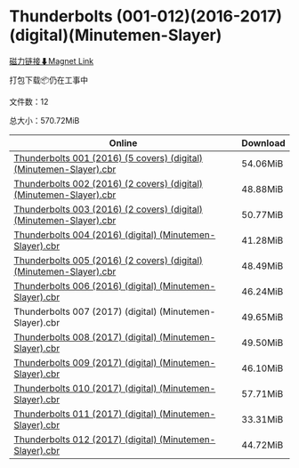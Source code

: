 # Thunderbolts (001-012)(2016-2017)(digital)(Minutemen-Slayer)

[磁力链接⬇Magnet Link](magnet:?xt=urn:btih:fdfc984621ac5e0b9a76df4e20484c410132207b&dn=Thunderbolts%20%28001-012%29%282016-2017%29%28digital%29%28Minutemen-Slayer%29)

打包下载📦仍在工事中

文件数：12

总大小：570.72MiB

Online | Download
--- | ---
[Thunderbolts 001 (2016) (5 covers) (digital) (Minutemen-Slayer).cbr](https://github.com/alicewish/markdown/blob/master/comic/Thunderbolts-001-2016-5-covers-digital-Minutemen-Slayer-cbr.md) | 54.06MiB
[Thunderbolts 002 (2016) (2 covers) (digital) (Minutemen-Slayer).cbr](https://github.com/alicewish/markdown/blob/master/comic/Thunderbolts-002-2016-2-covers-digital-Minutemen-Slayer-cbr.md) | 48.88MiB
[Thunderbolts 003 (2016) (2 covers) (digital) (Minutemen-Slayer).cbr](https://github.com/alicewish/markdown/blob/master/comic/Thunderbolts-003-2016-2-covers-digital-Minutemen-Slayer-cbr.md) | 50.77MiB
[Thunderbolts 004 (2016) (digital) (Minutemen-Slayer).cbr](https://github.com/alicewish/markdown/blob/master/comic/Thunderbolts-004-2016-digital-Minutemen-Slayer-cbr.md) | 41.28MiB
[Thunderbolts 005 (2016) (2 covers) (digital) (Minutemen-Slayer).cbr](https://github.com/alicewish/markdown/blob/master/comic/Thunderbolts-005-2016-2-covers-digital-Minutemen-Slayer-cbr.md) | 48.49MiB
[Thunderbolts 006 (2016) (digital) (Minutemen-Slayer).cbr](https://github.com/alicewish/markdown/blob/master/comic/Thunderbolts-006-2016-digital-Minutemen-Slayer-cbr.md) | 46.24MiB
Thunderbolts 007 (2017) (digital) (Minutemen-Slayer).cbr | 49.65MiB
[Thunderbolts 008 (2017) (digital) (Minutemen-Slayer).cbr](https://github.com/alicewish/markdown/blob/master/comic/Thunderbolts-008-2017-digital-Minutemen-Slayer-cbr.md) | 49.50MiB
[Thunderbolts 009 (2017) (digital) (Minutemen-Slayer).cbr](https://github.com/alicewish/markdown/blob/master/comic/Thunderbolts-009-2017-digital-Minutemen-Slayer-cbr.md) | 46.10MiB
[Thunderbolts 010 (2017) (digital) (Minutemen-Slayer).cbr](https://github.com/alicewish/markdown/blob/master/comic/Thunderbolts-010-2017-digital-Minutemen-Slayer-cbr.md) | 57.71MiB
[Thunderbolts 011 (2017) (digital) (Minutemen-Slayer).cbr](https://github.com/alicewish/markdown/blob/master/comic/Thunderbolts-011-2017-digital-Minutemen-Slayer-cbr.md) | 33.31MiB
[Thunderbolts 012 (2017) (digital) (Minutemen-Slayer).cbr](https://github.com/alicewish/markdown/blob/master/comic/Thunderbolts-012-2017-digital-Minutemen-Slayer-cbr.md) | 44.72MiB
